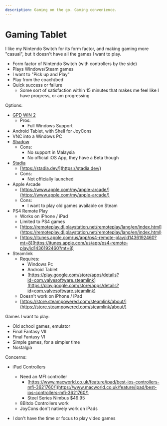 ```yaml
---
description: Gaming on the go. Gaming convenience.
---
```


# Gaming Tablet

I like my Nintendo Switch for its form factor, and making gaming more "casual", but it doesn't have all the games I want to play.

* Form factor of Nintendo Switch \(with controllers by the side\)
* Plays Windows/Steam games
* I want to "Pick up and Play"
* Play from the coach/bed
* Quick success or failure
  * Some sort of satisfaction within 15 minutes that makes me feel like I have progress, or am progressing

Options:

* [GPD WIN 2](https://www.indiegogo.com/projects/gpd-win-2-handheld-game-console-for-aaa-games--2#/)
  * Pros:
    * Full Windows Support
* Android Tablet, with Shell for JoyCons
* VNC into a Windows PC
* [Shadow](https://shadow.tech/int)
  * Cons:
    * No support in Malaysia
    * No official iOS App, they have a Beta though
* [Stadia](https://stadia.dev/)
  * [https://stadia.dev/](https://stadia.dev/)
  * Cons:
    * Not officially launched
* Apple Arcade
  * [https://www.apple.com/my/apple-arcade/](https://www.apple.com/my/apple-arcade/)
  * Cons:
    * I want to play old games available on Steam
* PS4 Remote Play
  * Works on iPhone / iPad
  * Limited to PS4 games
  * [https://remoteplay.dl.playstation.net/remoteplay/lang/en/index.html](https://remoteplay.dl.playstation.net/remoteplay/lang/en/index.html)
  * [https://itunes.apple.com/us/app/ps4-remote-play/id1436192460?mt=8](https://itunes.apple.com/us/app/ps4-remote-play/id1436192460?mt=8)
* Steamlink
  * Requires:
    * Windows Pc
    * Android Tablet
    * [https://play.google.com/store/apps/details?id=com.valvesoftware.steamlink](https://play.google.com/store/apps/details?id=com.valvesoftware.steamlink)
  * Doesn't work on iPhone / iPad
  * [https://store.steampowered.com/steamlink/about/](https://store.steampowered.com/steamlink/about/)

Games I want to play:

* Old school games, emulator
* Final Fantasy VII
* Final Fantasy VI
* Simple games, for a simpler time
* Nostalgia

Concerns:

* iPad Controllers

  * Need an MFI controller
    * [https://www.macworld.co.uk/feature/ipad/best-ios-controllers-mfi-3621760/](https://www.macworld.co.uk/feature/ipad/best-ios-controllers-mfi-3621760/)
    * Steel Series Nimbus $49.95
  * 8Bitdo Controllers work
  * JoyCons don't natively work on iPads

* I don't have the time or focus to play video games

